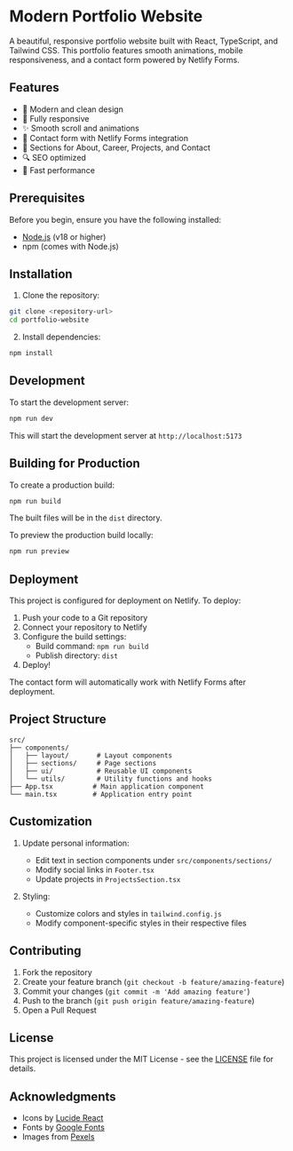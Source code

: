 # Modern Portfolio Website

A beautiful, responsive portfolio website built with React, TypeScript, and Tailwind CSS. This portfolio features smooth animations, mobile responsiveness, and a contact form powered by Netlify Forms.

## Features

- 🎨 Modern and clean design
- 📱 Fully responsive
- ✨ Smooth scroll and animations
- 📝 Contact form with Netlify Forms integration
- 🎯 Sections for About, Career, Projects, and Contact
- 🔍 SEO optimized
- 🚀 Fast performance

## Prerequisites

Before you begin, ensure you have the following installed:
- [Node.js](https://nodejs.org/) (v18 or higher)
- npm (comes with Node.js)

## Installation

1. Clone the repository:
```bash
git clone <repository-url>
cd portfolio-website
```

2. Install dependencies:
```bash
npm install
```

## Development

To start the development server:
```bash
npm run dev
```

This will start the development server at `http://localhost:5173`

## Building for Production

To create a production build:
```bash
npm run build
```

The built files will be in the `dist` directory.

To preview the production build locally:
```bash
npm run preview
```

## Deployment

This project is configured for deployment on Netlify. To deploy:

1. Push your code to a Git repository
2. Connect your repository to Netlify
3. Configure the build settings:
   - Build command: `npm run build`
   - Publish directory: `dist`
4. Deploy!

The contact form will automatically work with Netlify Forms after deployment.

## Project Structure

```
src/
├── components/
│   ├── layout/       # Layout components
│   ├── sections/     # Page sections
│   ├── ui/           # Reusable UI components
│   └── utils/        # Utility functions and hooks
├── App.tsx          # Main application component
└── main.tsx         # Application entry point
```

## Customization

1. Update personal information:
   - Edit text in section components under `src/components/sections/`
   - Modify social links in `Footer.tsx`
   - Update projects in `ProjectsSection.tsx`

2. Styling:
   - Customize colors and styles in `tailwind.config.js`
   - Modify component-specific styles in their respective files

## Contributing

1. Fork the repository
2. Create your feature branch (`git checkout -b feature/amazing-feature`)
3. Commit your changes (`git commit -m 'Add amazing feature'`)
4. Push to the branch (`git push origin feature/amazing-feature`)
5. Open a Pull Request

## License

This project is licensed under the MIT License - see the [LICENSE](LICENSE) file for details.

## Acknowledgments

- Icons by [Lucide React](https://lucide.dev/)
- Fonts by [Google Fonts](https://fonts.google.com/)
- Images from [Pexels](https://www.pexels.com/)
